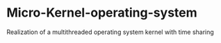 # Micro-Kernel-operating-system
 Realization of a multithreaded operating system kernel with time sharing
